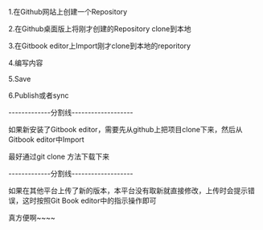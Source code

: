1.在Github网站上创建一个Repository

2.在Github桌面版上将刚才创建的Repository clone到本地

3.在Gitbook editor上Import刚才clone到本地的reporitory

4.编写内容

5.Save

6.Publish或者sync

-------------分割线-------------------

如果新安装了Gitbook editor，需要先从github上把项目clone下来，然后从Gitbook editor中Import

最好通过git clone 方法下载下来

-------------分割线-------------------

如果在其他平台上传了新的版本，本平台没有取新就直接修改，上传时会提示错误，这时按照Git Book editor中的指示操作即可

真方便啊~~~~

